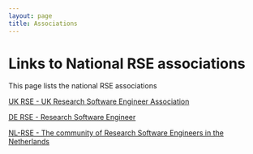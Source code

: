 ```yaml
---
layout: page
title: Associations
---
```


# Links to National RSE associations

This page lists the national RSE associations


[UK RSE - UK Research Software Engineer Association](http://rse.ac.uk/)

[DE RSE - Research Software Engineer](http://de-rse.org)

[NL-RSE - The community of Research Software Engineers in the Netherlands](http://nl-rse.org)


